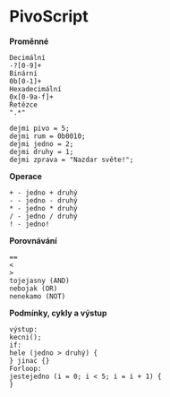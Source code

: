 # PivoScript

**Proměnné**
```
Decimální
-?[0-9]+
Binární
0b[0-1]+
Hexadecimální
0x[0-9a-f]+
Řetězce  
".*" 

dejmi pivo = 5;
dejmi rum = 0b0010;
dejmi jedno = 2;
dejmi druhy = 1;
dejmi zprava = "Nazdar světe!";  
```

**Operace**
```
+ - jedno + druhý
- - jedno - druhý
* - jedno * druhý
/ - jedno / druhý
! - jedno!
```

**Porovnávání**
```
==
<
>
tojejasny (AND)
nebojak (OR)
nenekamo (NOT)
```

**Podmínky, cykly a výstup**
```
výstup:
kecni();
if:
hele (jedno > druhý) {
} jinac {}
Forloop:
jestejedno (i = 0; i < 5; i = i + 1) {
}
```
